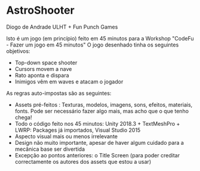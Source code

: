 # AstroShooter

Diogo de Andrade
ULHT + Fun Punch Games

Isto é um jogo (em princípio) feito em 45 minutos para a Workshop "CodeFu - Fazer um jogo em 45 minutos"
O jogo desenhado tinha os seguintes objetivos:

- Top-down space shooter
- Cursors movem a nave
- Rato aponta e dispara
- Inimigos vêm em waves e atacam o jogador

As regras auto-impostas são as seguintes:

- Assets pré-feitos : Texturas, modelos, imagens, sons, efeitos, materiais, fonts. Pode ser necessário fazer algo mais, mas acho que o que   tenho chega!
- Todo o código feito nos 45 minutos: Unity 2018.3 + TextMeshPro + LWRP: Packages já importados, Visual Studio 2015
- Aspecto visual mais ou menos irrelevante
- Design não muito importante, apesar de haver algum cuidado para a mecânica base ser divertida
- Excepção ao pontos anteriores: o Title Screen (para poder creditar correctamente os autores dos assets que estou a usar)
